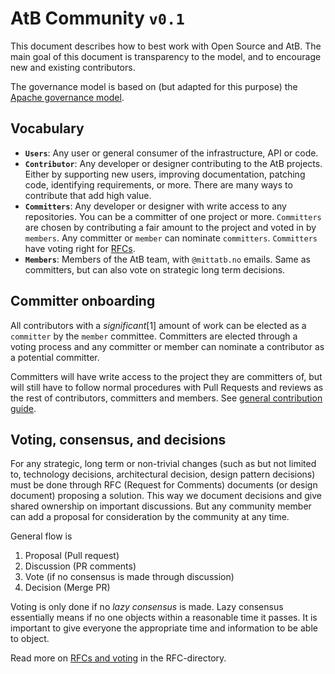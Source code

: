# AtB Community `v0.1`

This document describes how to best work with Open Source and AtB. The main goal
of this document is transparency to the model, and to encourage new and existing
contributors.

The governance model is based on (but adapted for this purpose) the
[Apache governance model](http://oss-watch.ac.uk/resources/meritocraticgovernancemodel).

## Vocabulary

- **`Users`**: Any user or general consumer of the infrastructure, API or code.
- **`Contributor`**: Any developer or designer contributing to the AtB projects.
  Either by supporting new users, improving documentation, patching code,
  identifying requirements, or more. There are many ways to contribute that add
  high value.
- **`Committers`**: Any developer or designer with write access to any
  repositories. You can be a committer of one project or more. `Committers` are
  chosen by contributing a fair amount to the project and voted in by `members`.
  Any committer or `member` can nominate `committers`. `Committers` have voting
  right for [RFCs](./rfc).
- **`Members`**: Members of the AtB team, with `@mittatb.no` emails. Same as
  committers, but can also vote on strategic long term decisions.

## Committer onboarding

All contributors with a _significant_[1] amount of work can be elected as a
`committer` by the `member` committee. Committers are elected through a voting
process and any committer or member can nominate a contributor as a potential
committer.

Committers will have write access to the project they are committers of, but
will still have to follow normal procedures with Pull Requests and reviews as
the rest of contributors, committers and members. See
[general contribution guide](./CONTRIBUTING.md).

## Voting, consensus, and decisions

For any strategic, long term or non-trivial changes (such as but not limited to,
technology decisions, architectural decision, design pattern decisions) must be
done through RFC (Request for Comments) documents (or design document) proposing
a solution. This way we document decisions and give shared ownership on
important discussions. But any community member can add a proposal for
consideration by the community at any time.

General flow is

1. Proposal (Pull request)
2. Discussion (PR comments)
3. Vote (if no consensus is made through discussion)
4. Decision (Merge PR)

Voting is only done if no _lazy consensus_ is made. Lazy consensus essentially
means if no one objects within a reasonable time it passes. It is important to
give everyone the appropriate time and information to be able to object.

Read more on [RFCs and voting](./rfc) in the RFC-directory.
